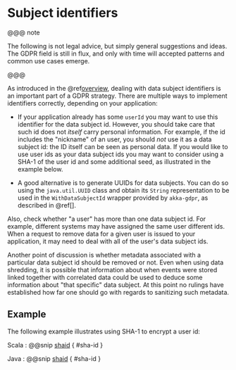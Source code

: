 # Subject identifiers

@@@ note

The following is not legal advice, but simply general suggestions and ideas. The GDPR field is still in flux, and only with time will accepted patterns and common use cases emerge. 

@@@ 

As introduced in the @ref[overview](index.md), dealing with data subject identifiers is an important part of a GDPR strategy. There are multiple ways to implement identifiers correctly,  depending on your application:

- If your application already has some `userId` you may want to use this identifier for the data subject 
id. However, you should take care that such id does not *itself* carry personal information. For example, if the id includes the "nickname" of an user, you should *not* use it as a data subject id: the ID itself can be seen as personal data. If you would like to use user ids as your data subject ids you may want to consider using a SHA-1 of the user id and some additional seed, as illustrated in the example below.

- A good alternative is to generate UUIDs for data subjects. You can do so using the `java.util.UUID` class and obtain its `String` representation to be used in the `WithDataSubjectId` wrapper provided by `akka-gdpr`, as described in @ref[]. 

Also, check whether "a user" has more than one data subject id. For example, different systems may have assigned the same user different ids. When a request to remove data for a 
given user is issued to your application, it may need to deal with all of the user's data subject ids. 

Another point of discussion is whether metadata associated with a particular data subject id should be removed or not. Even when using data shredding, it is possible that information about when events were stored linked together with correlated data could be used to deduce some information about "that specific" data subject. At this point no rulings have established how far one should go with regards to sanitizing such metadata.

## Example

The following example illustrates using SHA-1 to encrypt a user id:
 
Scala
:   @@snip [shaid]($root$/../akka-persistence-update-cassandra/src/test/scala/examples/gdpr/GdprMigrationExamples.scala) { #sha-id }

Java
:   @@snip [shaid]($root$/../akka-persistence-update-cassandra/src/test/java/examples/gdpr/GdprMigration.java) { #sha-id }

